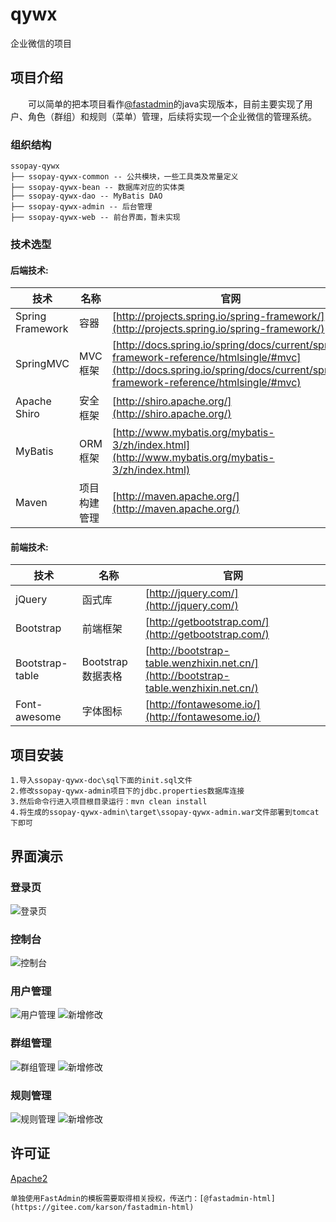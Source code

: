 # qywx
企业微信的项目

## 项目介绍

　　可以简单的把本项目看作[@fastadmin](https://gitee.com/karson/fastadmin)的java实现版本，目前主要实现了用户、角色（群组）和规则（菜单）管理，后续将实现一个企业微信的管理系统。

### 组织结构

```
ssopay-qywx
├── ssopay-qywx-common -- 公共模块，一些工具类及常量定义
├── ssopay-qywx-bean -- 数据库对应的实体类
├── ssopay-qywx-dao -- MyBatis DAO
├── ssopay-qywx-admin -- 后台管理
├── ssopay-qywx-web -- 前台界面，暂未实现
```

### 技术选型

#### 后端技术:
技术 | 名称 | 官网
----|------|----
Spring Framework | 容器  | [http://projects.spring.io/spring-framework/](http://projects.spring.io/spring-framework/)
SpringMVC | MVC框架  | [http://docs.spring.io/spring/docs/current/spring-framework-reference/htmlsingle/#mvc](http://docs.spring.io/spring/docs/current/spring-framework-reference/htmlsingle/#mvc)
Apache Shiro | 安全框架  | [http://shiro.apache.org/](http://shiro.apache.org/)
MyBatis | ORM框架  | [http://www.mybatis.org/mybatis-3/zh/index.html](http://www.mybatis.org/mybatis-3/zh/index.html)
Maven | 项目构建管理  | [http://maven.apache.org/](http://maven.apache.org/)

#### 前端技术:
技术 | 名称 | 官网
----|------|----
jQuery | 函式库  | [http://jquery.com/](http://jquery.com/)
Bootstrap | 前端框架  | [http://getbootstrap.com/](http://getbootstrap.com/)
Bootstrap-table | Bootstrap数据表格  | [http://bootstrap-table.wenzhixin.net.cn/](http://bootstrap-table.wenzhixin.net.cn/)
Font-awesome | 字体图标  | [http://fontawesome.io/](http://fontawesome.io/)

## 项目安装
```
1.导入ssopay-qywx-doc\sql下面的init.sql文件
2.修改ssopay-qywx-admin项目下的jdbc.properties数据库连接
3.然后命令行进入项目根目录运行：mvn clean install
4.将生成的ssopay-qywx-admin\target\ssopay-qywx-admin.war文件部署到tomcat下即可
```

## 界面演示
### 登录页
![登录页](https://raw.githubusercontent.com/liuyes/ssopay-qywx/master/snapshot/login.png "登录页")
### 控制台
![控制台](https://raw.githubusercontent.com/liuyes/ssopay-qywx/master/snapshot/1.png "控制台")
### 用户管理
![用户管理](https://raw.githubusercontent.com/liuyes/ssopay-qywx/master/snapshot/2.png "用户管理")
![新增修改](https://raw.githubusercontent.com/liuyes/ssopay-qywx/master/snapshot/add.png "新增修改")
### 群组管理
![群组管理](https://raw.githubusercontent.com/liuyes/ssopay-qywx/master/snapshot/3.png "群组管理")
![新增修改](https://raw.githubusercontent.com/liuyes/ssopay-qywx/master/snapshot/add2.png "新增修改")
### 规则管理
![规则管理](https://raw.githubusercontent.com/liuyes/ssopay-qywx/master/snapshot/4.png "规则管理")
![新增修改](https://raw.githubusercontent.com/liuyes/ssopay-qywx/master/snapshot/add3.png "新增修改")

## 许可证

[Apache2](LICENSE "Apache2")
```
单独使用FastAdmin的模板需要取得相关授权，传送门：[@fastadmin-html](https://gitee.com/karson/fastadmin-html)
```
